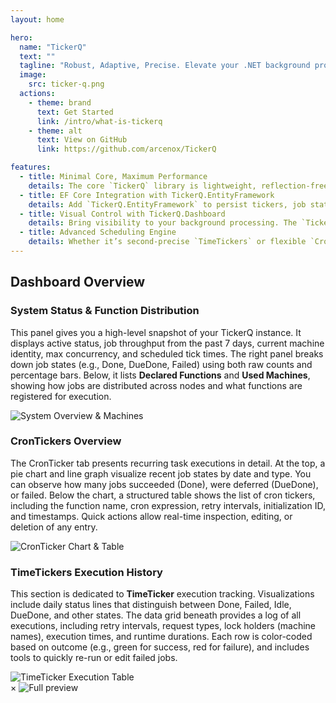 ```yaml
---
layout: home

hero:
  name: "TickerQ"
  text: ""
  tagline: "Robust, Adaptive, Precise. Elevate your .NET background processing game."
  image:
    src: ticker-q.png
  actions:
    - theme: brand
      text: Get Started
      link: /intro/what-is-tickerq
    - theme: alt
      text: View on GitHub
      link: https://github.com/arcenox/TickerQ

features:
  - title: Minimal Core, Maximum Performance
    details: The core `TickerQ` library is lightweight, reflection-free, and dependency-free—designed to run inside your .NET application with ultra-low overhead and deterministic execution.
  - title: EF Core Integration with TickerQ.EntityFramework
    details: Add `TickerQ.EntityFramework` to persist tickers, job states, and execution history in your own database. Built to plug directly into your existing `DbContext` with full support for queries, retries, and cleanup.
  - title: Visual Control with TickerQ.Dashboard
    details: Bring visibility to your background processing. The `TickerQ.Dashboard` package provides a ready-to-use, real-time web UI to inspect, manage, and trigger jobs—powered by SignalR and styled with Tailwind.
  - title: Advanced Scheduling Engine
    details: Whether it’s second-precise `TimeTickers` or flexible `CronTickers`, TickerQ supports both with built-in throttling, cooldown control, and priority-based job queuing.
---
```


## Dashboard Overview

<div class="rounded-lg">

  <!-- 1. Real-Time Status Summary & Machines -->
  <div class="flex flex-col lg:flex-row items-center gap-10">
    <div class="w-full lg:w-1/2">
      <h3 class="text-xl font-semibold mb-4">System Status & Function Distribution</h3>
      <p class="text-lg leading-relaxed">
        This panel gives you a high-level snapshot of your TickerQ instance. It displays active status, job throughput from the past 7 days, current machine identity, max concurrency, and scheduled tick times. 
        The right panel breaks down job states (e.g., Done, DueDone, Failed) using both raw counts and percentage bars.
        Below, it lists <strong>Declared Functions</strong> and <strong>Used Machines</strong>, showing how jobs are distributed across nodes and what functions are registered for execution.
      </p>
    </div>
    <div class="w-full lg:w-1/2">
      <img src="/Screenshot_14-4-2025_155111_localhost.jpeg" alt="System Overview & Machines"
           onclick="window.showModal(this.src)"
           class="cursor-zoom-in w-full rounded-lg shadow border border-gray-300 dark:border-gray-700 transition-transform hover:scale-105">
    </div>
  </div>

  <!-- 2. CronTicker Activity and Visualization -->
  <div class="flex flex-col lg:flex-row-reverse items-center gap-10">
    <div class="w-full lg:w-1/2">
      <h3 class="text-xl font-semibold mb-4">CronTickers Overview</h3>
      <p class="text-lg leading-relaxed">
        The CronTicker tab presents recurring task executions in detail. At the top, a pie chart and line graph visualize recent job states by date and type. You can observe how many jobs succeeded (Done), were deferred (DueDone), or failed.
        Below the chart, a structured table shows the list of cron tickers, including the function name, cron expression, retry intervals, initialization ID, and timestamps. Quick actions allow real-time inspection, editing, or deletion of any entry.
      </p>
    </div>
    <div class="w-full lg:w-1/2">
      <img src="/Screenshot_14-4-2025_15552_localhost.jpeg" alt="CronTicker Chart & Table"
           onclick="window.showModal(this.src)"
           class="cursor-zoom-in w-full rounded-lg shadow border border-gray-300 dark:border-gray-700 transition-transform hover:scale-105">
    </div>
  </div>

  <!-- 3. TimeTicker Execution & Status Tracking -->
  <div class="flex flex-col lg:flex-row items-center gap-10">
    <div class="w-full lg:w-1/2">
      <h3 class="text-xl font-semibold mb-4">TimeTickers Execution History</h3>
      <p class="text-lg leading-relaxed">
        This section is dedicated to <strong>TimeTicker</strong> execution tracking. Visualizations include daily status lines that distinguish between Done, Failed, Idle, DueDone, and other states.
        The data grid beneath provides a log of all executions, including retry intervals, request types, lock holders (machine names), execution times, and runtime durations.
        Each row is color-coded based on outcome (e.g., green for success, red for failure), and includes tools to quickly re-run or edit failed jobs.
      </p>
    </div>
    <div class="w-full lg:w-1/2">
      <img src="/Screenshot_14-4-2025_155448_localhost.jpeg" alt="TimeTicker Execution Table"
           onclick="window.showModal(this.src)"
           class="cursor-zoom-in w-full rounded-lg shadow border border-gray-300 dark:border-gray-700 transition-transform hover:scale-105">
    </div>
  </div>

</div>

<!-- Modal Lightbox -->
<div id="imgModal" class="fixed inset-0 z-50 bg-black bg-opacity-75 flex items-center justify-center hidden">
  <span onclick="window.closeModal()" class="absolute top-4 right-6 text-white text-3xl cursor-pointer">&times;</span>
  <img id="modalImage" src="" alt="Full preview"
       class="max-w-[90%] max-h-[85%] rounded-lg shadow-xl border-4 border-white">
</div>

<script>
if (typeof window !== 'undefined') {
window.showModal = function (src) {
    const modal = document.getElementById("imgModal");
    const image = document.getElementById("modalImage");
    image.src = src;
    modal.classList.remove("hidden");
  };

  window.closeModal = function () {
    const modal = document.getElementById("imgModal");
    modal.classList.add("hidden");
  };
}
</script>
